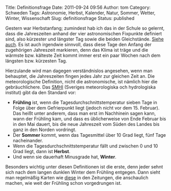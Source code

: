 Title: Definitionsfrage
Date: 2011-09-24 09:56
Author: tom
Category: Schweden
Tags: Astronomie, Herbst, Kalender, Natur, Sommer, Wetter, Winter, Wissenschaft
Slug: definitionsfrage
Status: published

Gestern war Herbstanfang; zumindest hab ich das in der Schule so
gelernt, dass die Jahreszeiten anhand der vier astronomischen Fixpunkte
definiert sind, also kürzester und längster Tag sowie die beiden
Gleichstände. [Siehe
auch](http://www.fiket.de/2006/11/04/schatten-und-licht/). Es ist auch
irgendwie sinnvoll, dass diese Tage den Anfang der zugehörigen
Jahreszeit markieren, denn das Klima ist träge und die wärmste bzw.
kälteste Zeit kommt immer erst ein paar Wochen nach dem längsten bzw.
kürzesten Tag.

Hierzulande wird man dagegen verständnislos angesehen, wenn man
behauptet, die Jahreszeiten fingen jedes Jahr zur gleichen Zeit an. Die
meteorologische Definition, nicht die astronomische, ist nämlich hier
die gebräuchlichere. Das [SMHI](http://www.smhi.se/) (Sveriges
meteorologiska och hydrologiska institut) gibt da den Standard vor:

-   **Frühling** ist, wenn die Tagesdurchschnittstemperatur sieben Tage
    in Folge über dem Gefrierpunkt liegt (jedoch nicht vor dem 15.
    Februar). Das heißt unter anderem, dass man erst im Nachhinein sagen
    kann, wann der Frühling kam, und dass es üblicherweise von Ende
    Februar bis in den Mai dauert, bis die neue Jahreszeit vom Süden des
    Landes bis ganz in den Norden vordringt.
-   Der **Sommer** kommt, wenn das Tagesmittel über 10 Grad liegt, fünf
    Tage nacheinander.
-   Wenn die Tagesdurchschnittstemperatur fällt und zwischen 0 und 10
    Grad liegt, dann ist **Herbst**.
-   Und wenn sie dauerhaft Minusgrade hat, **Winter**.

Besonders wichtig unter diesen Definitionen ist die erste, denn jeder
sehnt sich nach dem langen dunklen Winter dem Frühling entgegen. Dann
sieht man regelmäßig Karten wie
[diese](http://www.smhi.se/kunskapsbanken/meteorologi/var-1.1080) in den
Zeitungen, die anschaulich machen, wie weit der Frühling schon
vorgedrungen ist.

